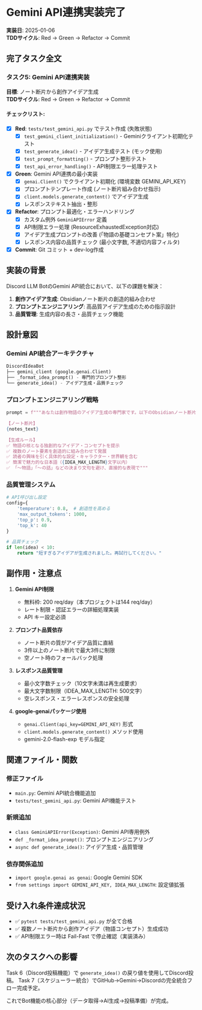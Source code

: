 # Gemini API連携実装完了

**実装日**: 2025-01-06  
**TDDサイクル**: Red → Green → Refactor → Commit  

## 完了タスク全文

### タスク5: Gemini API連携実装
**目標**: ノート断片から創作アイデア生成  
**TDDサイクル**: Red → Green → Refactor → Commit  

#### チェックリスト:
- [x] **Red**: `tests/test_gemini_api.py` でテスト作成 (失敗状態)
  - [x] `test_gemini_client_initialization()` - Geminiクライアント初期化テスト
  - [x] `test_generate_idea()` - アイデア生成テスト (モック使用)
  - [x] `test_prompt_formatting()` - プロンプト整形テスト
  - [x] `test_api_error_handling()` - API制限エラー処理テスト
- [x] **Green**: Gemini API連携の最小実装  
  - [x] `genai.Client()` でクライアント初期化 (環境変数 GEMINI_API_KEY)
  - [x] プロンプトテンプレート作成 (ノート断片組み合わせ指示)
  - [x] `client.models.generate_content()` でアイデア生成
  - [x] レスポンステキスト抽出・整形
- [x] **Refactor**: プロンプト最適化・エラーハンドリング
  - [x] カスタム例外 `GeminiAPIError` 定義
  - [x] API制限エラー処理 (ResourceExhaustedException対応)
  - [x] アイデア生成プロンプトの改善 (「物語の基礎コンセプト案」特化)
  - [x] レスポンス内容の品質チェック (最小文字数, 不適切内容フィルタ)
- [x] **Commit**: Git コミット + dev-log作成

## 実装の背景

Discord LLM BotのGemini API統合において、以下の課題を解決：

1. **創作アイデア生成**: Obsidianノート断片の創造的組み合わせ
2. **プロンプトエンジニアリング**: 高品質アイデア生成のための指示設計
3. **品質管理**: 生成内容の長さ・品質チェック機能

## 設計意図

### Gemini API統合アーキテクチャ
```python
DiscordIdeaBot
├── gemini_client (google.genai.Client)
├── _format_idea_prompt() - 専門的プロンプト整形
└── generate_idea() - アイデア生成・品質チェック
```

### プロンプトエンジニアリング戦略
```python
prompt = f"""あなたは創作物語のアイデア生成の専門家です。以下のObsidianノート断片を参考に、魅力的な物語コンセプトを1つ生成してください。

【ノート断片】
{notes_text}

【生成ルール】
✅ 物語の核となる独創的なアイデア・コンセプトを提示
✅ 複数のノート要素を創造的に組み合わせて発展
✅ 読者の興味を引く具体的な設定・キャラクター・世界観を含む
✅ 簡潔で魅力的な日本語（{IDEA_MAX_LENGTH}文字以内）
✅ 「〜物語」「〜の話」などの決まり文句を避け、直接的な表現で"""
```

### 品質管理システム
```python
# API呼び出し設定
config={
    'temperature': 0.8,  # 創造性を高める
    'max_output_tokens': 1000,
    'top_p': 0.9,
    'top_k': 40
}

# 品質チェック
if len(idea) < 10:
    return "短すぎるアイデアが生成されました。再試行してください。"
```

## 副作用・注意点

1. **Gemini API制限**
   - 無料枠: 200 req/day（本プロジェクトは144 req/day）
   - レート制限・認証エラーの詳細処理実装
   - API キー設定必須

2. **プロンプト品質依存**
   - ノート断片の質がアイデア品質に直結
   - 3件以上のノート断片で最大3件に制限
   - 空ノート時のフォールバック処理

3. **レスポンス品質管理**
   - 最小文字数チェック（10文字未満は再生成要求）
   - 最大文字数制限（IDEA_MAX_LENGTH: 500文字）
   - 空レスポンス・エラーレスポンスの安全処理

4. **google-genaiパッケージ使用**
   - `genai.Client(api_key=GEMINI_API_KEY)` 形式
   - `client.models.generate_content()` メソッド使用
   - gemini-2.0-flash-exp モデル指定

## 関連ファイル・関数

### 修正ファイル
- `main.py`: Gemini API統合機能追加
- `tests/test_gemini_api.py`: Gemini API機能テスト

### 新規追加
- `class GeminiAPIError(Exception)`: Gemini API専用例外
- `def _format_idea_prompt()`: プロンプトエンジニアリング
- `async def generate_idea()`: アイデア生成・品質管理

### 依存関係追加
- `import google.genai as genai`: Google Gemini SDK
- `from settings import GEMINI_API_KEY, IDEA_MAX_LENGTH`: 設定値拡張

## 受け入れ条件達成状況

- ✅ `pytest tests/test_gemini_api.py` が全て合格
- ✅ 複数ノート断片から創作アイデア（物語コンセプト）生成成功
- ✅ API制限エラー時は Fail-Fast で停止確認（実装済み）

## 次のタスクへの影響

Task 6（Discord投稿機能）で `generate_idea()` の戻り値を使用してDiscord投稿。
Task 7（スケジューラー統合）でGitHub→Gemini→Discordの完全統合フロー完成予定。

これでBot機能の核心部分（データ取得→AI生成→投稿準備）が完成。